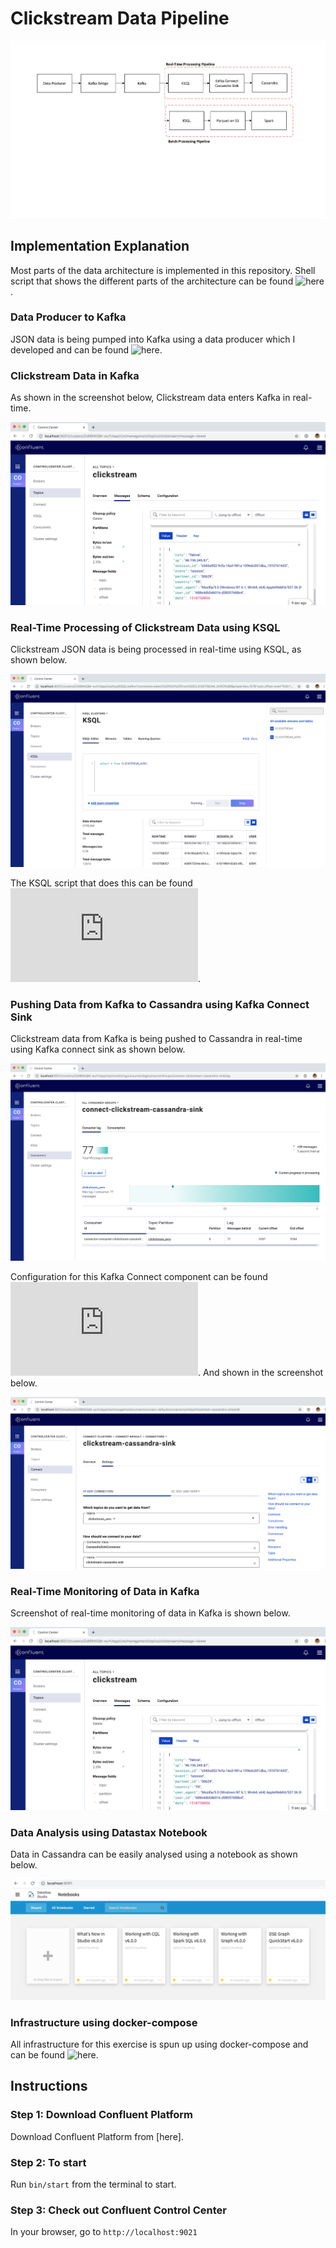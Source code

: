 # Clickstream Data Pipeline

![datapipeline](https://raw.githubusercontent.com/devacto/ms/master/docs/images/moneysmart_data_architecture_20191021.png)

## Implementation Explanation

Most parts of the data architecture is implemented in this repository. Shell script that shows the different parts of the architecture can be found ![here](https://github.com/devacto/ms/blob/master/bin/start). 

### Data Producer to Kafka

JSON data is being pumped into Kafka using a data producer which I developed and can be found ![here](https://github.com/devacto/udp-data-producer).

### Clickstream Data in Kafka

As shown in the screenshot below, Clickstream data enters Kafka in real-time.

![clickstream_topic](https://raw.githubusercontent.com/devacto/ms/master/docs/images/clickstream_topic.png)

### Real-Time Processing of Clickstream Data using KSQL

Clickstream JSON data is being processed in real-time using KSQL, as shown below.

![ksql_clickstream_results](https://raw.githubusercontent.com/devacto/ms/master/docs/images/ksql_stream_results.png)

The KSQL script that does this can be found ![here](https://github.com/devacto/ms/blob/master/ksql/clickstream-schema.sql).

### Pushing Data from Kafka to Cassandra using Kafka Connect Sink

Clickstream data from Kafka is being pushed to Cassandra in real-time using Kafka connect sink as shown below.

![connect_cassandra_sink](https://raw.githubusercontent.com/devacto/ms/master/docs/images/connect_cassandra_sink.png)

Configuration for this Kafka Connect component can be found ![here](https://github.com/devacto/ms/blob/master/cassandra-sink/config.json). And shown in the screenshot below.

![connect_cassandra_sink_config](https://raw.githubusercontent.com/devacto/ms/master/docs/images/connect_cassandra_sink_config.png)

### Real-Time Monitoring of Data in Kafka

Screenshot of real-time monitoring of data in Kafka is shown below.

![clickstream_topic](https://raw.githubusercontent.com/devacto/ms/master/docs/images/clickstream_topic.png)

### Data Analysis using Datastax Notebook

Data in Cassandra can be easily analysed using a notebook as shown below.

![datastax_notebook](https://raw.githubusercontent.com/devacto/ms/master/docs/images/datastax_notebook.png)

### Infrastructure using docker-compose

All infrastructure for this exercise is spun up using docker-compose and can be found ![here](https://github.com/devacto/ms/blob/master/docker-compose.yml).

## Instructions

### Step 1: Download Confluent Platform

Download Confluent Platform from [here].

### Step 2: To start

Run `bin/start` from the terminal to start.

### Step 3: Check out Confluent Control Center

In your browser, go to `http://localhost:9021`